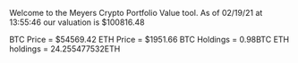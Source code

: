 Welcome to the Meyers Crypto Portfolio Value tool. 
As of 02/19/21 at 13:55:46 our valuation is $100816.48 

BTC Price = $54569.42
 ETH Price = $1951.66
BTC Holdings = 0.98BTC
 ETH holdings = 24.255477532ETH 
